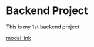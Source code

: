 # Backend Project
 This is my 1st backend project

 [model link](https://app.eraser.io/workspace/YtPqZ1VogxGy1jzIDkzj)
 
